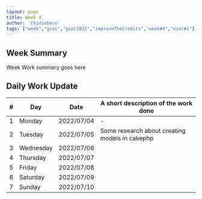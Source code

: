 ```yaml
---
layout: page
title: Week 4
author: 'Chidiebere'
tags: ["week","gsoc","gsoc2022","improveTheCredits","week#4","eval#1"]
---
```


## Week Summary

Week Work summary goes here 

## Daily Work Update

|\#|Day|Date|A short description of the work done|  
|---	|---	|---	|---	|  
|1   	| Monday 	|   2022/07/04	|  -|  
|2   	| Tuesday  	|   2022/07/05	| Some research about creating models in cakephp	|  
|3   	| Wednesday |  2022/07/06 	|  |  
|4   	| Thursday  |   2022/07/07	|  |  
|5   	| Friday  	|   2022/07/08	|  |  
|6   	| Saturday  |  2022/07/09	|  |  
|7   	| Sunday  	|   2022/07/10	|  |  
